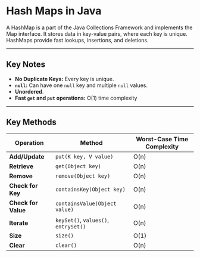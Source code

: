 # Hash Maps in Java

A HashMap is a part of the Java Collections Framework and implements the Map interface.
It stores data in key-value pairs, where each key is unique. HashMaps provide fast lookups, insertions, and deletions.

---

## Key Notes

- **No Duplicate Keys:** Every key is unique.
- **`null`:** Can have one `null` key and multiple `null` values.
- **Unordered**.
- **Fast `get` and `put` operations:** O(1) time complexity

---

## Key Methods

| **Operation**            | **Method**                          | **Worst-Case Time Complexity** |
|--------------------------|-------------------------------------|--------------------------------|
| **Add/Update**           | `put(K key, V value)`              | O(n)                           |
| **Retrieve**             | `get(Object key)`                  | O(n)                           |
| **Remove**               | `remove(Object key)`               | O(n)                           |
| **Check for Key**        | `containsKey(Object key)`          | O(n)                           |
| **Check for Value**      | `containsValue(Object value)`      | O(n)                           |
| **Iterate**              | `keySet()`, `values()`, `entrySet()` | O(n)                         |
| **Size**                 | `size()`                           | O(1)                           |
| **Clear**                | `clear()`                          | O(n)                           |
